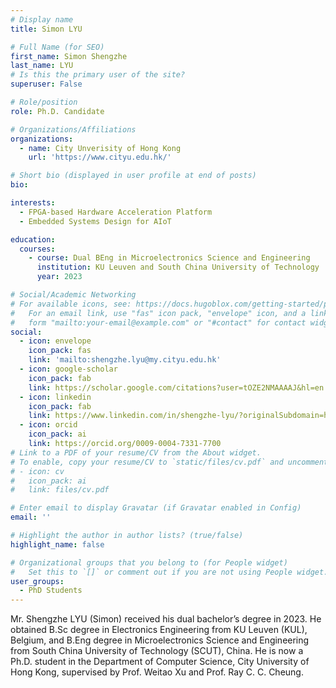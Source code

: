 ```yaml
---
# Display name
title: Simon LYU

# Full Name (for SEO)
first_name: Simon Shengzhe
last_name: LYU 
# Is this the primary user of the site?
superuser: False

# Role/position
role: Ph.D. Candidate

# Organizations/Affiliations
organizations:
  - name: City Unverisity of Hong Kong
    url: 'https://www.cityu.edu.hk/'

# Short bio (displayed in user profile at end of posts)
bio: 

interests:
  - FPGA-based Hardware Acceleration Platform
  - Embedded Systems Design for AIoT

education:
  courses:
    - course: Dual BEng in Microelectronics Science and Engineering
      institution: KU Leuven and South China University of Technology 
      year: 2023

# Social/Academic Networking
# For available icons, see: https://docs.hugoblox.com/getting-started/page-builder/#icons
#   For an email link, use "fas" icon pack, "envelope" icon, and a link in the
#   form "mailto:your-email@example.com" or "#contact" for contact widget.
social:
  - icon: envelope
    icon_pack: fas
    link: 'mailto:shengzhe.lyu@my.cityu.edu.hk'
  - icon: google-scholar
    icon_pack: fab
    link: https://scholar.google.com/citations?user=tOZE2NMAAAAJ&hl=en
  - icon: linkedin
    icon_pack: fab
    link: https://www.linkedin.com/in/shengzhe-lyu/?originalSubdomain=hk    
  - icon: orcid
    icon_pack: ai
    link: https://orcid.org/0009-0004-7331-7700
# Link to a PDF of your resume/CV from the About widget.
# To enable, copy your resume/CV to `static/files/cv.pdf` and uncomment the lines below.
# - icon: cv
#   icon_pack: ai
#   link: files/cv.pdf

# Enter email to display Gravatar (if Gravatar enabled in Config)
email: ''

# Highlight the author in author lists? (true/false)
highlight_name: false

# Organizational groups that you belong to (for People widget)
#   Set this to `[]` or comment out if you are not using People widget.
user_groups:
  - PhD Students
---
```


Mr. Shengzhe LYU (Simon) received his dual bachelor’s degree in 2023. He obtained B.Sc degree in Electronics Engineering from KU Leuven (KUL), Belgium, and B.Eng degree in Microelectronics Science and Engineering from South China University of Technology (SCUT), China. He is now a Ph.D. student in the Department of Computer Science, City University of Hong Kong, supervised by Prof. Weitao Xu and Prof. Ray C. C. Cheung.
